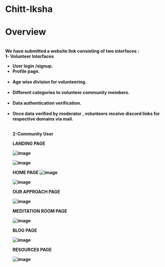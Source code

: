 # Chitt-Iksha
<strong><h1>Overview</h1><br>
We have submitted a website link consisting of two interfaces :<br>
1-	Volunteer Interfaces<br>
 <ul>
  <li>User login /signup.<br></li>
  <li>Profile page.</li><br>
  <li>	Age wise division for volunteering.</li> <br>
  <li>	Different categories to volunteer community members.</li> <br>
  <li>	Data authentication verification.</li> <br>
<li>	Once data verified by moderator , volunteers receive discord links for respective domains via mail.</li><br>
 
 2-Community User<br>
 
 
 



LANDING PAGE

![image](https://user-images.githubusercontent.com/104618576/190896975-9c8bb88c-a527-48d9-bc8e-c136c2700cee.png)


![image](https://user-images.githubusercontent.com/104618576/190897029-24a6bbd3-5a3f-4f5e-b576-9d958aa095a4.png)

HOME PAGE
![image](https://user-images.githubusercontent.com/104618576/190897051-ce8112da-6d5e-4688-ac83-568e3de40460.png)

![image](https://user-images.githubusercontent.com/104618576/190897119-e617e3cd-4a88-40fc-ab30-e17b2dc0f0ad.png)

OUR APPROACH PAGE

![image](https://user-images.githubusercontent.com/104618576/190897229-a787489c-e62f-4a3a-acf3-74cd5ae91cde.png)

MEDITATION ROOM PAGE

![image](https://user-images.githubusercontent.com/104618576/190897272-5c65675a-3ffd-4e2f-b4ae-238cf88aaf39.png)

BLOG PAGE 

![image](https://user-images.githubusercontent.com/104618576/190897311-2421f7b9-9154-47d9-a0c4-c0d4eb2131d5.png)


 RESOURCES PAGE
 
 ![image](https://user-images.githubusercontent.com/104618576/190897386-44b9b4bc-ff4e-4e38-9224-79215eb25bc0.png)


